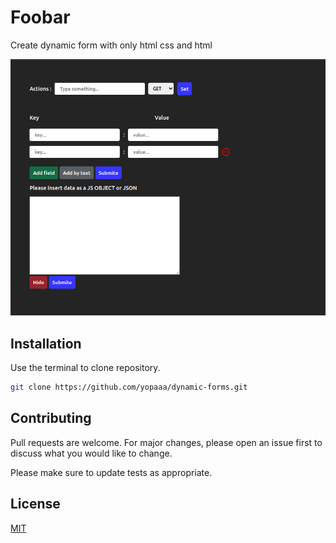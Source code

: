 # Foobar

Create dynamic form with only html css and html

![demo ui](./ui.png)


## Installation

Use the terminal to clone repository.

```bash
git clone https://github.com/yopaaa/dynamic-forms.git
```

## Contributing

Pull requests are welcome. For major changes, please open an issue first
to discuss what you would like to change.

Please make sure to update tests as appropriate.

## License

[MIT](https://choosealicense.com/licenses/mit/)